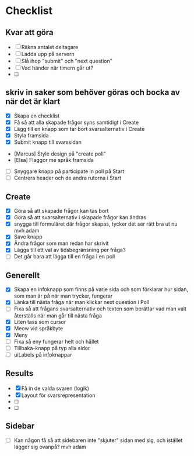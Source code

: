 # Checklist


## Kvar att göra 
- [ ] Räkna antalet deltagare
- [ ] Ladda upp på servern
- [ ] Slå ihop "submit" och "next question"
- [ ] Vad händer när timern går ut? 
- [ ] 

## skriv in saker som behöver göras och bocka av när det är klart

- [x] Skapa en checklist
- [x] Få så att alla skapade frågor syns samtidigt i Create
- [x] Lägg till en knapp som tar bort svarsalternativ i Create
- [x] Styla framsida
- [x] Submit knapp till svarssidan
- [Marcus] Style design på "create poll"
- [Elsa] Flaggor me språk framsida
- [ ] Snyggare knapp på participate in poll på Start
- [ ] Centrera header och de andra rutorna i Start

## Create

- [x] Göra så att skapade frågor kan tas bort
- [x] Göra så att svarsalternativ i skapade frågor kan ändras
- [x] snygga till formuläret där frågor skapas, tycker det ser rätt bra ut nu mvh adam
- [x] Save knapp
- [x] Ändra frågor som man redan har skrivit
- [x] Lägga till ett val av tidsbegränsning per fråga?
- [ ] Det går bara att lägga till en fråga i en poll

## Generellt

- [x] Skapa en infoknapp som finns på varje sida och som förklarar hur sidan, som man är på när man trycker, fungerar
- [x] Länka till nästa fråga när man klickar next question i Poll
- [ ] Fixa så att frågans svarsalternativ och texten som berättar vad man valt återställs när man går till nästa fråga
- [x] Liten tass som cursor
- [x] Meow vid språkbyte
- [x] Meny
- [ ] Fixa så eny fungerar helt och hållet
- [ ] Tillbaka-knapp på typ alla sidor
- [ ] uiLabels på infoknappar

## Results

- [x] Få in de valda svaren (logik)
- [x] Layout för svarsrepresentation
- [ ]
- [ ]

## Sidebar
- [ ] Kan någon få så att sidebaren inte "skjuter" sidan med sig, och istället lägger sig ovanpå? mvh adam